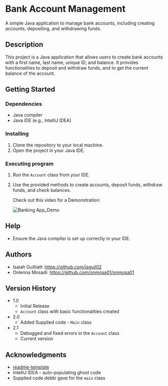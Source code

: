 # Bank Account Management

A simple Java application to manage bank accounts, including creating accounts, depositing, and withdrawing funds.

## Description

This project is a Java application that allows users to create bank accounts with a first name, last name, unique ID, and balance. It provides functionalities to deposit and withdraw funds, and to get the current balance of the account.

## Getting Started


### Dependencies

* Java compiler
* Java IDE (e.g., IntelliJ IDEA)

### Installing
1. Clone the repository to your local machine.
2. Open the project in your Java IDE.

### Executing program

1. Run the `Account` class from your IDE.
2. Use the provided methods to create accounts, deposit funds, withdraw funds, and check balances.

   Check out this video for a Demonstration:

   ![Banking App_Demo](exCode.gif)


## Help

* Ensure the Java compiler is set up correctly in your IDE.

## Authors

* Isaiah Guilliatt: https://github.com/isguil02
* Onlenna Mosadi: https://github.com/onmosa01/onmosa01

## Version History

* 1.0
  * Initial Release
  * `Account` class with basic functionalities created
* 2.0
  * Added Supplied code - `Main` class
* 2.1
  * Debugged and fixed errors in the `Account` class
  * Current version

## Acknowledgments

* [readme-template](https://gist.github.com/DomPizzie/7a5ff55ffa9081f2de27c315f5018afc)
* IntelliJ IDEA - auto-populating ghost code
* Supplied code debbi gave for the `main` class
